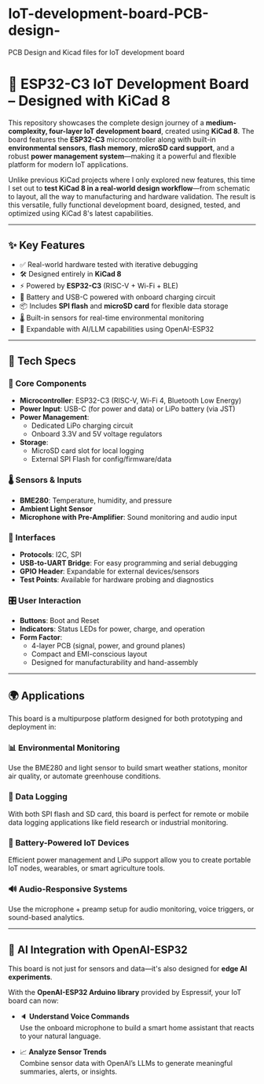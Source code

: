 # IoT-development-board-PCB-design-
PCB Design and Kicad files for IoT development board

# 🔧 ESP32-C3 IoT Development Board – Designed with KiCad 8

This repository showcases the complete design journey of a **medium-complexity, four-layer IoT development board**, created using **KiCad 8**. The board features the **ESP32-C3** microcontroller along with built-in **environmental sensors**, **flash memory**, **microSD card support**, and a robust **power management system**—making it a powerful and flexible platform for modern IoT applications.

Unlike previous KiCad projects where I only explored new features, this time I set out to **test KiCad 8 in a real-world design workflow**—from schematic to layout, all the way to manufacturing and hardware validation. The result is this versatile, fully functional development board, designed, tested, and optimized using KiCad 8's latest capabilities.

---

## ✨ Key Features

- ✅ Real-world hardware tested with iterative debugging
- 🛠️ Designed entirely in **KiCad 8**
- ⚡️ Powered by **ESP32-C3** (RISC-V + Wi-Fi + BLE)
- 🔋 Battery and USB-C powered with onboard charging circuit
- 📦 Includes **SPI flash** and **microSD card** for flexible data storage
- 🌡️ Built-in sensors for real-time environmental monitoring
- 🧠 Expandable with AI/LLM capabilities using OpenAI-ESP32

---

## 📐 Tech Specs

### 🧠 Core Components

- **Microcontroller**: ESP32-C3 (RISC-V, Wi-Fi 4, Bluetooth Low Energy)
- **Power Input**: USB-C (for power and data) or LiPo battery (via JST)
- **Power Management**:
  - Dedicated LiPo charging circuit
  - Onboard 3.3V and 5V voltage regulators
- **Storage**:
  - MicroSD card slot for local logging
  - External SPI Flash for config/firmware/data

### 🌡️ Sensors & Inputs

- **BME280**: Temperature, humidity, and pressure
- **Ambient Light Sensor**
- **Microphone with Pre-Amplifier**: Sound monitoring and audio input

### 🔌 Interfaces

- **Protocols**: I2C, SPI
- **USB-to-UART Bridge**: For easy programming and serial debugging
- **GPIO Header**: Expandable for external devices/sensors
- **Test Points**: Available for hardware probing and diagnostics

### 🎛️ User Interaction

- **Buttons**: Boot and Reset
- **Indicators**: Status LEDs for power, charge, and operation
- **Form Factor**:
  - 4-layer PCB (signal, power, and ground planes)
  - Compact and EMI-conscious layout
  - Designed for manufacturability and hand-assembly

---

## 🌍 Applications

This board is a multipurpose platform designed for both prototyping and deployment in:

### 📊 Environmental Monitoring
Use the BME280 and light sensor to build smart weather stations, monitor air quality, or automate greenhouse conditions.

### 🧪 Data Logging
With both SPI flash and SD card, this board is perfect for remote or mobile data logging applications like field research or industrial monitoring.

### 🔋 Battery-Powered IoT Devices
Efficient power management and LiPo support allow you to create portable IoT nodes, wearables, or smart agriculture tools.

### 🔊 Audio-Responsive Systems
Use the microphone + preamp setup for audio monitoring, voice triggers, or sound-based analytics.

---

## 🤖 AI Integration with OpenAI-ESP32

This board is not just for sensors and data—it's also designed for **edge AI experiments**.

With the **OpenAI-ESP32 Arduino library** provided by Espressif, your IoT board can now:

- 🔈 **Understand Voice Commands**  
  Use the onboard microphone to build a smart home assistant that reacts to your natural language.

- 📈 **Analyze Sensor Trends**  
  Combine sensor data with OpenAI’s LLMs to generate meaningful summaries, alerts, or insights.


